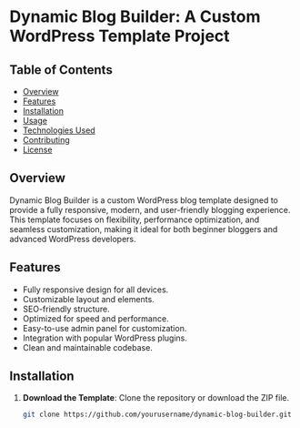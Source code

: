 # Dynamic Blog Builder: A Custom WordPress Template Project

## Table of Contents
- [Overview](#overview)
- [Features](#features)
- [Installation](#installation)
- [Usage](#usage)
- [Technologies Used](#technologies-used)
- [Contributing](#contributing)
- [License](#license)

## Overview
Dynamic Blog Builder is a custom WordPress blog template designed to provide a fully responsive, modern, and user-friendly blogging experience. This template focuses on flexibility, performance optimization, and seamless customization, making it ideal for both beginner bloggers and advanced WordPress developers.

## Features
- Fully responsive design for all devices.
- Customizable layout and elements.
- SEO-friendly structure.
- Optimized for speed and performance.
- Easy-to-use admin panel for customization.
- Integration with popular WordPress plugins.
- Clean and maintainable codebase.

## Installation
1. **Download the Template**: Clone the repository or download the ZIP file.
   ```bash
   git clone https://github.com/yourusername/dynamic-blog-builder.git
